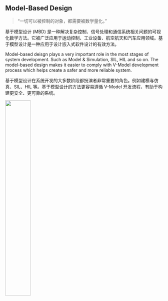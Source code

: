 
## Model-Based Design

> “一切可以被控制的对象，都需要被数学量化。”

基于模型设计 (MBD) 是一种解决复杂控制、信号处理和通信系统相关问题的可视化数学方法。它被广泛应用于运动控制、工业设备、航空航天和汽车应用领域。基于模型设计是一种应用于设计嵌入式软件设计的有效方法。

Model-based deisgn plays a very important role in the most stages of system development. Such as Model & Simulation, SIL, HIL and so on. The model-based design makes it easier to comply with V-Model development process which helps create a safer and more reliable system.

基于模型设计在系统开发的大多数阶段都扮演者非常重要的角色。例如建模与仿真、SIL、HIL 等。基于模型设计的方法更容易遵循 V-Model 开发流程，有助于构建更安全、更可靠的系统。

<img src="figures/v_model.png" width="40%">
